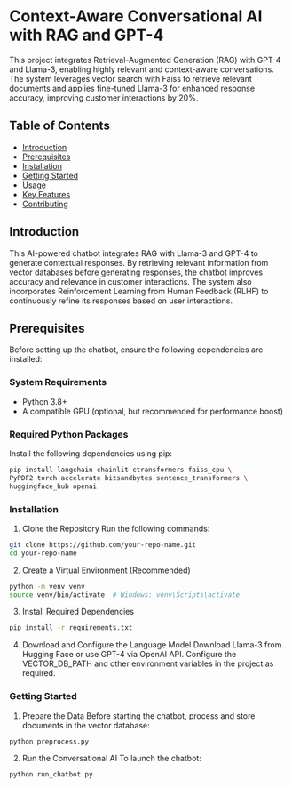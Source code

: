 # Context-Aware Conversational AI with RAG and GPT-4  

This project integrates Retrieval-Augmented Generation (RAG) with GPT-4 and Llama-3, enabling highly relevant and context-aware conversations. The system leverages vector search with Faiss to retrieve relevant documents and applies fine-tuned Llama-3 for enhanced response accuracy, improving customer interactions by 20%.  

## Table of Contents  
- [Introduction](#introduction)  
- [Prerequisites](#prerequisites)  
- [Installation](#installation)  
- [Getting Started](#getting-started)  
- [Usage](#usage)  
- [Key Features](#key-features)  
- [Contributing](#contributing)  

## Introduction  
This AI-powered chatbot integrates RAG with Llama-3 and GPT-4 to generate contextual responses. By retrieving relevant information from vector databases before generating responses, the chatbot improves accuracy and relevance in customer interactions. The system also incorporates Reinforcement Learning from Human Feedback (RLHF) to continuously refine its responses based on user interactions.  

## Prerequisites  
Before setting up the chatbot, ensure the following dependencies are installed:  

### System Requirements  
- Python 3.8+  
- A compatible GPU (optional, but recommended for performance boost)  

### Required Python Packages  
Install the following dependencies using pip:  

```bash
pip install langchain chainlit ctransformers faiss_cpu \
PyPDF2 torch accelerate bitsandbytes sentence_transformers \
huggingface_hub openai
```

### Installation
1. Clone the Repository
Run the following commands:

```bash
git clone https://github.com/your-repo-name.git  
cd your-repo-name  
```

2. Create a Virtual Environment (Recommended)
```bash
python -m venv venv  
source venv/bin/activate  # Windows: venv\Scripts\activate  
```

3. Install Required Dependencies

```bash
pip install -r requirements.txt  
```

4. Download and Configure the Language Model
Download Llama-3 from Hugging Face or use GPT-4 via OpenAI API.
Configure the VECTOR_DB_PATH and other environment variables in the project as required.

### Getting Started
1. Prepare the Data
Before starting the chatbot, process and store documents in the vector database:

```bash
python preprocess.py
```

2. Run the Conversational AI
To launch the chatbot:

```bash
python run_chatbot.py
```

